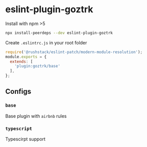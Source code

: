 # eslint-plugin-goztrk

Install with npm >5
```bash
npx install-peerdeps --dev eslint-plugin-goztrk
```

Create `.eslintrc.js` in your root folder

```javascript
require('@rushstack/eslint-patch/modern-module-resolution');
module.exports = {
  extends: [
    'plugin:goztrk/base'
  ],
};
```

## Configs
### `base`
Base plugin with `airbnb` rules

### `typescript`
Typescirpt support
